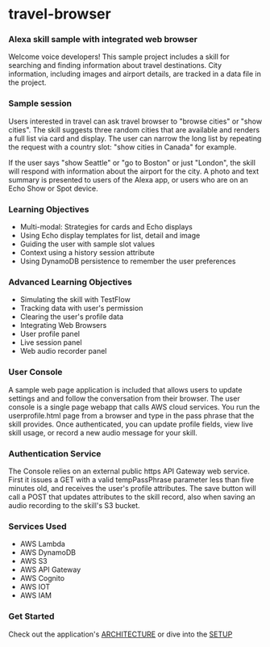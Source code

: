 # travel-browser
### Alexa skill sample with integrated web browser

Welcome voice developers!
This sample project includes a skill for searching and finding information about travel destinations.
City information, including images and airport details, are tracked in a data file in the project.

### Sample session
Users interested in travel can ask travel browser to "browse cities" or "show cities".
The skill suggests three random cities that are available and renders a full list via card and display.
The user can narrow the long list by repeating the request with a country slot:
"show cities in Canada" for example.

If the user says "show Seattle" or "go to Boston" or just "London", the skill will respond
 with information about the airport for the city.
 A photo and text summary is presented to users of the Alexa app,
 or users who are on an Echo Show or Spot device.


### Learning Objectives
* Multi-modal: Strategies for cards and Echo displays
* Using Echo display templates for list, detail and image
* Guiding the user with sample slot values
* Context using a history session attribute
* Using DynamoDB persistence to remember the user preferences


### Advanced Learning Objectives
* Simulating the skill with TestFlow
* Tracking data with user's permission
* Clearing the user's profile data
* Integrating Web Browsers
 * User profile panel
 * Live session panel
 * Web audio recorder panel


### User Console
A sample web page application is included that allows users to update settings and
and follow the conversation from their browser.
The user console is a single page webapp that calls AWS cloud services.
You run the userprofile.html page from a browser and type in the pass phrase that the skill provides.
Once authenticated, you can update profile fields, view live skill usage, or record a new audio message for your skill.

### Authentication Service
The Console relies on an external public https API Gateway web service.
First it issues a GET with a valid tempPassPhrase parameter less than five minutes old, and receives the user's profile attributes.
The save button will call a POST that updates attributes to the skill record,
also when saving an audio recording to the skill's S3 bucket.

### Services Used
 * AWS Lambda
 * AWS DynamoDB
 * AWS S3
 * AWS API Gateway
 * AWS Cognito
 * AWS IOT
 * AWS IAM

### Get Started

Check out the application's [ARCHITECTURE](./tutorials/ARCHITECTURE.md) or dive into the [SETUP](./tutorials/SETUP.md)

